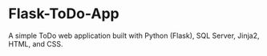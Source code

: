 # Flask-ToDo-App
A simple ToDo web application built with Python (Flask), SQL Server, Jinja2, HTML, and CSS.
